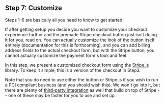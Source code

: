 ## Step 7: Customize

Steps 1-6 are basically all you need to know to get started.

If after getting setup you decide you want to customize your checkout experience further and the premade Stripe checkout button just isn't doing it for you, read on.  You can actually customize the look of the button itself entirely (documentation for this is forthcoming), and you can add billing address fields to the actual checkout form, but with the Stripe button, you cannot actually customize the payment form's look and feel.

In this step, we present a customized checkout form using the [Stripe.js](https://stripe.com/docs/tutorials/forms) library.  To keep it simple, this is a version of the checkout in Step3.

Note that you do need to use either the button or Stripe.js if you wish to run a PCI compliant business (and you should wish this).  We won't go into it, but there are plenty of [third-party integration](https://stripe.com/docs/integrations) as well that build on top of Stripe -- one of these may be faster for you to use and set up.